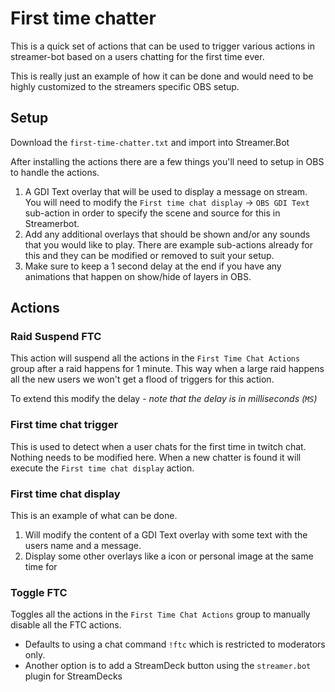 # First time chatter

This is a quick set of actions that can be used to trigger various actions in streamer-bot based on a users chatting for the first time ever.

This is really just an example of how it can be done and would need to be highly customized to the streamers specific OBS setup.

## Setup 

Download the `first-time-chatter.txt` and import into Streamer.Bot

After installing the actions there are a few things you'll need to setup in OBS to handle the actions.

1. A GDI Text overlay that will be used to display a message on stream. You will need to modify the `First time chat display` -> `OBS GDI Text` sub-action in order to specify the scene and source for this in Streamerbot.
2. Add any additional overlays that should be shown and/or any sounds that you would like to play. There are example sub-actions already for this and they can be modified or removed to suit your setup.
3. Make sure to keep a 1 second delay at the end if you have any animations that happen on show/hide of layers in OBS.

## Actions

### Raid Suspend FTC

This action will suspend all the actions in the `First Time Chat Actions` group after a raid happens for 1 minute. This way when a large raid happens all the new users we won't get a flood of triggers for this action.

To extend this modify the delay - _note that the delay is in milliseconds (`MS`)_

### First time chat trigger

This is used to detect when a user chats for the first time in twitch chat. Nothing needs to be modified here. When a new chatter is found it will execute the `First time chat display` action.

### First time chat display

This is an example of what can be done.

1. Will modify the content of a GDI Text overlay with some text with the users name and a message.
2. Display some other overlays like a icon or personal image at the same time for 

### Toggle FTC

Toggles all the actions in the `First Time Chat Actions` group to manually disable all the FTC actions. 

* Defaults to using a chat command `!ftc` which is restricted to moderators only.
* Another option is to add a StreamDeck button using the `streamer.bot` plugin for StreamDecks
